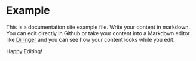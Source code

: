 # Example

This is a documentation site example file. Write your content in markdown. You can edit directly in Github or take your content into a Markdown editor like [Dillinger](https://dillinger.io/) and you can see how your content looks while you edit. 

Happy Editing!
